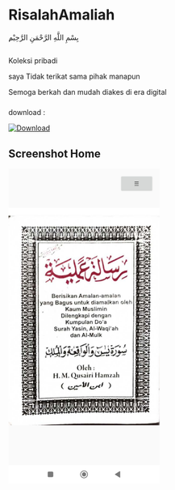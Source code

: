 # RisalahAmaliah

ِبِسْمِ اللَّهِ الرَّحْمَنِ الرَّحِيْم

##
Koleksi pribadi 

saya Tidak terikat sama pihak manapun

Semoga berkah dan mudah diakes di era digital
###

download :
<p align="left">
  <a href="https://github.com/ewinz19/RisalahAmaliah/releases/download/%23risalah/Risalah_amaliah.apk">
    <img src="https://img.shields.io/badge/Download-v1.0.0-blue?style=flat-square&logo=github" alt="Download">
  </a>
</p>

###

##
<h2>Screenshot Home</h2>
<img src="https://raw.githubusercontent.com/ewinz19/RisalahAmaliah/main/Images/screenshot.jpg" alt="Tampilan Home" width="300"/>

##
